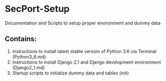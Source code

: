 # SecPort-Setup
Documentation and Scripts to setup proper environment and dummy data

## Contains:
1. Instructions to install latest stable version of Python 3.6 via Terminal (Python3_6.md)
2. Instructions to install Django 2.1 and Django development environment (Django2_1.md)
3. Startup scripts to initialize dummy data and tables (init)
